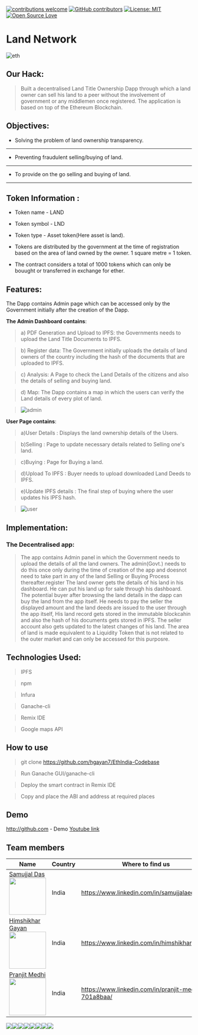 [![contributions welcome](https://img.shields.io/badge/contributions-welcome-brightgreen.svg?style=flat)](https://github.com/hgayan7/EthIndia-Codebase/issues)
[![GitHub contributors](https://img.shields.io/github/contributors/Naereen/StrapDown.js.svg)](https://github.com/hgayan7/EthIndia-Codebase/graphs/contributors/)
[![License: MIT](https://img.shields.io/badge/License-MIT-yellow.svg)](https://github.com/hgayan7/EthIndia-Codebase/blob/master/LICENSE)
[![Open Source Love](https://badges.frapsoft.com/os/v1/open-source.svg?v=103)](https://github.com/ellerbrock/open-source-badges/)

# Land Network

![eth](https://user-images.githubusercontent.com/29502161/44681121-5506f580-aa5d-11e8-8a17-a4c779d8adaf.png)

## Our Hack:
>Built a decentralised Land Title Ownership Dapp through which a land owner can sell his land to a peer without the involvement of government or any middlemen once registered.
The application is based on top of the Ethereum Blockchain.


## Objectives:

* Solving the problem of land ownership transparency.
------------ 
* Preventing fraudulent selling/buying of land.
------------ 
* To provide on the go selling and buying of land.
------------ 
## Token Information :

* Token name - LAND

* Token symbol - LND

* Token type - Asset token(Here asset is land).

* Tokens are distributed by the government at the time of registration based on the area of land owned by the owner. 
1 square metre = 1 token.

* The contract considers a total of 1000 tokens which can only be bouught or transferred in exchange for ether.


## Features:
The Dapp contains Admin page which can be accessed only by the Government initially after the creation of the Dapp.

**The Admin Dashboard contains**:
>a) PDF Generation and Upload to IPFS: the Governments needs to upload the Land Title Documents to IPFS.

>b) Register data: The Government initially uploads the details of land owners of the country including the hash of the documents
 that are uploaded to IPFS.
 
>c) Analysis: A Page to check the Land Details of the citizens and also the details of selling and buying land.

>d) Map: The Dapp contains a map in which the users can verify the Land details of every plot of land.

>![admin](https://user-images.githubusercontent.com/34987253/44001257-4a46796c-9e4c-11e8-9fe1-f07818c2f971.png)


**User Page contains**:

>a)User Details : Displays the land ownership details of the Users.

>b)Selling : Page to update necessary details related to Selling one's land.

>c)Buying : Page for Buying a land.

>d)Upload To IPFS : Buyer needs to upload downloaded Land Deeds to IPFS.

>e)Update IPFS details : The final step of buying where the user  updates his IPFS hash.


>![user](https://user-images.githubusercontent.com/34987253/44001258-4ab275b8-9e4c-11e8-8dbd-69dbe58eda51.png)


## Implementation:
### The Decentralised app:

>The app contains Admin panel in which the Government needs to upload the details of all the land owners.
The admin(Govt.) needs to do this once only during the time of creation of the app and doesnot need to take part in any of the 
land Selling or Buying Process thereafter.register
The land owner gets the details of his land in his dashboard.
He can put his land up for sale through his dashboard.
The potential buyer after browsing the land details in the dapp can buy the land
from the app itself.
He needs to pay the seller the displayed amount and the land deeds are  issued to the
user through the app itself,
His land record gets stored in the immutable blockcahin and also the hash of his documents gets stored in IPFS.
The seller account also gets updated to the latest changes of his land.
The area of land is made equivalent to a Liquidity Token that is not related to the outer market and can only be accessed for this purposre.

## Technologies Used:
> IPFS

> npm

> Infura

> Ganache-cli

> Remix IDE

> Google maps API

## How to use


> git clone https://github.com/hgayan7/EthIndia-Codebase

> Run Ganache GUI/ganache-cli

> Deploy the smart contract in Remix IDE

> Copy and place the ABI and address at required places 

## Demo
http://github.com - Demo
[Youtube link](https://www.youtube.com/watch?v=5oc1Clsxxzw)

## Team members 

| Name                                                                                                                               | Country               |Where to find us<br>|
|------------------------------------------------------------------------------------------------------------------------------------|-----------------------|------------------------------------------------------|
| [Samujjal Das](https://github.com/SamujjalDas) <br> <img src="https://avatars3.githubusercontent.com/u/34987253?s=400&u=f2f4b3945a98dfd705565c8f049b3744825baf8d&v=4" width="100" height="100">      | India                  | https://www.linkedin.com/in/samujjalaec/                                                        |
| [Himshikhar Gayan](https://github.com/hgayan7) <br> <img src="https://avatars2.githubusercontent.com/u/29502161?s=400&v=4" width="100" height="100">      | India                  | https://www.linkedin.com/in/himshikhargayan/                                                        |
| [Pranjit Medhi](https://github.com/pranjit-medhi) <br> <img src="https://avatars3.githubusercontent.com/u/15957817?s=400&v=4" width="100" height="100">      | India                  |https://www.linkedin.com/in/pranjit-medhi-701a8baa/                                                    |


[![](https://sourcerer.io/fame/hgayan7/hgayan7/EthIndia-Codebase/images/0)](https://sourcerer.io/fame/hgayan7/hgayan7/EthIndia-Codebase/links/0)[![](https://sourcerer.io/fame/hgayan7/hgayan7/EthIndia-Codebase/images/1)](https://sourcerer.io/fame/hgayan7/hgayan7/EthIndia-Codebase/links/1)[![](https://sourcerer.io/fame/hgayan7/hgayan7/EthIndia-Codebase/images/2)](https://sourcerer.io/fame/hgayan7/hgayan7/EthIndia-Codebase/links/2)[![](https://sourcerer.io/fame/hgayan7/hgayan7/EthIndia-Codebase/images/3)](https://sourcerer.io/fame/hgayan7/hgayan7/EthIndia-Codebase/links/3)[![](https://sourcerer.io/fame/hgayan7/hgayan7/EthIndia-Codebase/images/4)](https://sourcerer.io/fame/hgayan7/hgayan7/EthIndia-Codebase/links/4)[![](https://sourcerer.io/fame/hgayan7/hgayan7/EthIndia-Codebase/images/5)](https://sourcerer.io/fame/hgayan7/hgayan7/EthIndia-Codebase/links/5)[![](https://sourcerer.io/fame/hgayan7/hgayan7/EthIndia-Codebase/images/6)](https://sourcerer.io/fame/hgayan7/hgayan7/EthIndia-Codebase/links/6)[![](https://sourcerer.io/fame/hgayan7/hgayan7/EthIndia-Codebase/images/7)](https://sourcerer.io/fame/hgayan7/hgayan7/EthIndia-Codebase/links/7)

